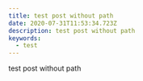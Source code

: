 ```yaml
---
title: test post without path
date: 2020-07-31T11:53:34.723Z
description: test post without path
keywords:
  - test
---
```

test post without path